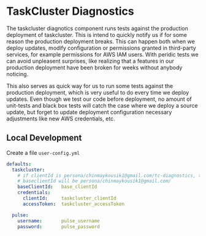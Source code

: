TaskCluster Diagnostics
=======================

The taskcluster diagnotics component runs tests against the production
deployment of taskcluster. This is intend to quickly notify us if for some
reason the production deployment breaks. This can happen both when we deploy
updates, modify configuration or permissions granted in third-party services,
for example permissions for AWS IAM users. With peridic tests we can avoid
unpleasent surprises, like realizing that a features in our production
deployment have been broken for weeks without anybody noticing.

This also serves as quick way for us to run some tests against the production
deployment, which is very useful to do every time we deploy updates. Even though
we test our code before deployment, no amount of unit-tests and black box tests
will catch the case where we deploy a source update, but forget to update
deployment configuration necessary adjustments like new AWS credentials, etc.

Local Development
-----------------

Create a file `user-config.yml`
```yaml
defaults:
  taskcluster:
    # if clientId is persona/chinmaykousik1@gmail.com/tc-diagnostics, then
    # baseclientId will be persona/chinmaykousik1@gmail.com/
    baseClientId:   base_clientId
    credentials:
      clientId:     taskcluster_clientId
      accessToken:  taskcluster_accessToken

  pulse:
    username:       pulse_username
    password:       pulse_password

```

